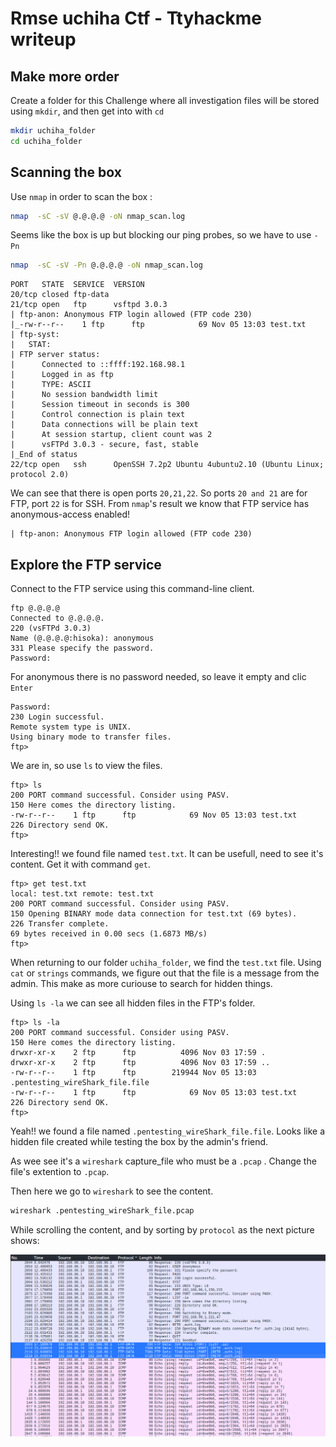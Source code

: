 # Rmse uchiha Ctf - Ttyhackme writeup



## Make more order

Create a folder for this Challenge where all investigation files will be stored using `mkdir`, and then get into with `cd`

```bash
mkdir uchiha_folder
cd uchiha_folder
```
## Scanning the box 

Use `nmap` in order to scan the box :
 
```bash
nmap  -sC -sV @.@.@.@ -oN nmap_scan.log

```
Seems like the box is up but blocking our ping probes,
so we have to use `-Pn`

```bash
nmap  -sC -sV -Pn @.@.@.@ -oN nmap_scan.log
```

```
PORT   STATE  SERVICE  VERSION
20/tcp closed ftp-data
21/tcp open   ftp      vsftpd 3.0.3
| ftp-anon: Anonymous FTP login allowed (FTP code 230)
|_-rw-r--r--    1 ftp      ftp            69 Nov 05 13:03 test.txt
| ftp-syst: 
|   STAT: 
| FTP server status:
|      Connected to ::ffff:192.168.98.1
|      Logged in as ftp
|      TYPE: ASCII
|      No session bandwidth limit
|      Session timeout in seconds is 300
|      Control connection is plain text
|      Data connections will be plain text
|      At session startup, client count was 2
|      vsFTPd 3.0.3 - secure, fast, stable
|_End of status
22/tcp open   ssh      OpenSSH 7.2p2 Ubuntu 4ubuntu2.10 (Ubuntu Linux; protocol 2.0)
```

We can see that there is open ports `20,21,22`.
So ports `20 and 21` are for FTP, port `22` is for SSH. From `nmap`'s result we know that FTP service has anonymous-access enabled!
```
| ftp-anon: Anonymous FTP login allowed (FTP code 230)
```
## Explore the FTP service

Connect to the FTP service using this command-line client.

```
ftp @.@.@.@
Connected to @.@.@.@.
220 (vsFTPd 3.0.3)
Name (@.@.@.@:hisoka): anonymous
331 Please specify the password.
Password:
```



For anonymous  there is no password needed, so leave it empty and clic `Enter`

```
Password:
230 Login successful.
Remote system type is UNIX.
Using binary mode to transfer files.
ftp> 
```



We are in, so use `ls` to view the files.

```
ftp> ls
200 PORT command successful. Consider using PASV.
150 Here comes the directory listing.
-rw-r--r--    1 ftp      ftp            69 Nov 05 13:03 test.txt
226 Directory send OK.
ftp>
```

Interesting!! we found file named `test.txt`. It can be usefull, need to see it's content.
Get it with command `get`.

```
ftp> get test.txt
local: test.txt remote: test.txt
200 PORT command successful. Consider using PASV.
150 Opening BINARY mode data connection for test.txt (69 bytes).
226 Transfer complete.
69 bytes received in 0.00 secs (1.6873 MB/s)
ftp> 
```  

When returning to our folder `uchiha_folder`, we find the `test.txt` file. 
Using `cat` or `strings`  commands, we figure out that the file is a message from the admin.
This make as more curiouse to search for hidden things.


Using `ls -la`  we can see all hidden files in the FTP's folder.

```
ftp> ls -la
200 PORT command successful. Consider using PASV.
150 Here comes the directory listing.
drwxr-xr-x    2 ftp      ftp          4096 Nov 03 17:59 .
drwxr-xr-x    2 ftp      ftp          4096 Nov 03 17:59 ..
-rw-r--r--    1 ftp      ftp        219944 Nov 05 13:03 .pentesting_wireShark_file.file
-rw-r--r--    1 ftp      ftp            69 Nov 05 13:03 test.txt
226 Directory send OK.
ftp> 
```

Yeah!! we found a file named `.pentesting_wireShark_file.file`. Looks like a hidden file created while testing the box by the admin's friend.

As wee see it's a `wireshark` capture_file who must be a `.pcap` . Change the file's extention to `.pcap`. 

Then here we go to `wireshark` to see the content.

```bash
wireshark .pentesting_wireShark_file.pcap

```

While scrolling the content, and by sorting by `protocol` as the next picture shows:

 ![img/pcap_file_content.png](img/pcap_file_content.png)



